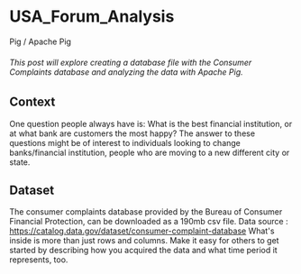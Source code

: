 # USA_Forum_Analysis
Pig / Apache Pig

###### This post will explore creating a database file with the Consumer Complaints database and analyzing the data with Apache Pig.

## Context
One question people always have is: What is the best financial institution, or at what bank are customers the most happy? The answer to these questions might be of interest to individuals looking to change banks/financial institution, people who are moving to a new different city or state.

## Dataset
The consumer complaints database provided by the Bureau of Consumer Financial Protection, can be downloaded as a 190mb csv file. 
Data source : https://catalog.data.gov/dataset/consumer-complaint-database
What's inside is more than just rows and columns. Make it easy for others to get started by describing how you acquired the data and what time period it represents, too.

